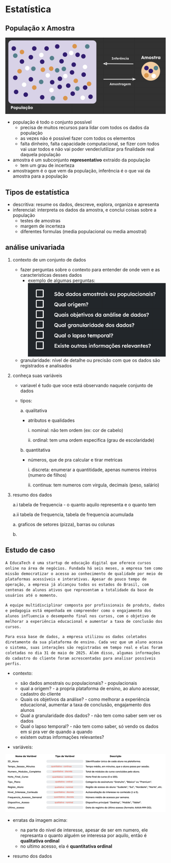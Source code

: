 # Estatística

## População x Amostra

![alt text](image.png)

- população é todo o conjunto possível
    - precisa de muitos recursos para lidar com todos os dados da população
    - as vezes não é possível fazer com todos os elementos
    - falta dinheiro, falta capacidade computacional, se fizer com todos vai usar todos e não vai poder vender/utilizar pra finalidade real daquela população
- amostra é um subconjunto **representativo** extraído da população
    - tem um grau de incerteza
- amostragem é o que vem da população, inferência é o que vai da amostra para a população

## Tipos de estatística

- descritiva: resume os dados, descreve, explora, organiza e apresenta
- inferencial: interpreta os dados da amostra, e conclui coisas sobre a população
    - testes de amostras
    - margem de incerteza
    - diferentes formulas (media populacional ou media amostral)

## análise univariada

1. contexto de um conjunto de dados
    - fazer perguntas sobre o contexto para entender de onde vem e as caracteristicas desses dados
        - exemplo de algumas perguntas:
        ![alt text](image-2.png)
    - granularidade: nível de detalhe ou precisão com que os dados são registrados e analisados
2. conheça suas variáveis
    - variavel é tudo que voce está observando naquele conjunto de dados
    - tipos:
        
        a. qualitativa

        - atributos e qualidades

            i. nominal: não tem ordem (ex: cor de cabelo)
        
            ii. ordinal: tem uma ordem especifica (grau de escolaridade)

        b. quantitativa

        - números, que de pra calcular e tirar metricas

            i. discreta: enumerar a quantitidade, apenas numeros inteiros (numero de filhos)

            ii. continua: tem numeros com virgula, decimais (peso, salário)

3. resumo dos dados
    
    a.i tabela de frequencia - o quanto aquilo representa e o quanto tem
    
    a.ii tabela de frequencia, tabela de frequencia acumulada

    a. graficos de setores (pizza), barras ou colunas

    b.

## Estudo de caso

`A EducaTech é uma startup de educação digital que oferece cursos online na área de negócios. Fundada há seis meses, a empresa tem como missão democratizar o acesso ao conhecimento de qualidade por meio de plataformas acessíveis e interativas. Apesar do pouco tempo de operação, a empresa já alcançou todos os estados do Brasil, com centenas de alunos ativos que representam a totalidade da base de usuários até o momento.`

`A equipe multidisciplinar composta por profissionais de produto, dados e pedagogia está empenhada em compreender como o engajamento dos alunos influencia o desempenho final nos cursos, com o objetivo de melhorar a experiência educacional e aumentar a taxa de conclusão dos cursos.`

`Para essa base de dados, a empresa utilizou os dados coletados diretamente da sua plataforma de ensino. Cada vez que um aluno acessa o sistema, suas interações são registradas em tempo real e elas foram coletadas no dia 31 de maio de 2025. Além disso, algumas informações do cadastro do cliente foram acrescentadas para analisar possíveis perfis.`

- contexto:
    - são dados amostrais ou populacionais? - populacionais
    - qual a origem? - a propria plataforma de ensino, ao aluno acessar, cadastro do cliente
    - Quais os objetivos da análise? - como melhorar a experiência educacional, aumentar a taxa de conclusão, engajamento dos alunos
    - Qual a granularidade dos dados? - não tem como saber sem ver os dados
    - Qual o lapso temporal? - não tem como saber, só vendo os dados em si pra ver de quando a quando
    - existem outras informações relevantes? 

- variáveis:

![alt text](image-1.png)
    
- erratas da imagem acima:
    - na parte do nivel de interesse, apesar de ser em numero, ele represanta o quanto alguém se interessa por aquilo, então é **qualitativa ordinal**
    - no ultimo acesso, ela é **quantitativa ordinal**

- resumo dos dados
